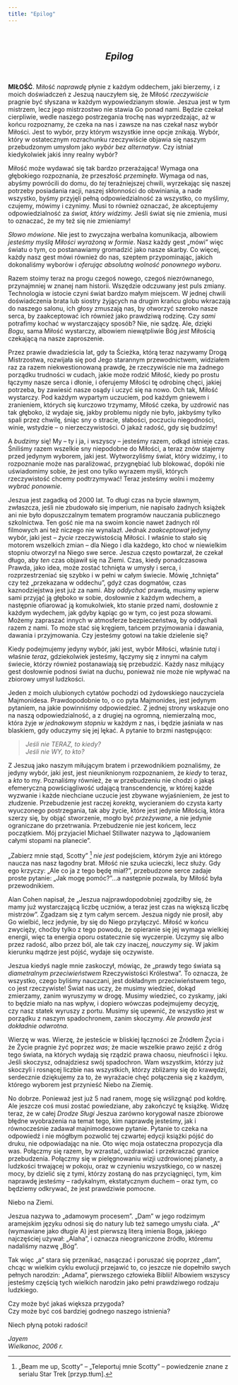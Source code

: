 ```yaml
---
title: "Epilog"
---
```



<div markdown="1" align="center">

&nbsp;

## *Epilog*

</div>

&nbsp;

**MIŁOŚĆ**. Miłość *naprawdę* płynie z każdym oddechem, jaki bierzemy, i z moich doświadczeń z Jeszuą nauczyłem się, że Miłość *rzeczywiście* pragnie być słyszana w każdym wypowiedzianym słowie. Jeszua jest w tym mistrzem, lecz jego mistrzostwo nie stawia Go ponad nami. Będzie czekał cierpliwie, wedle naszego postrzegania trochę nas wyprzedzając, aż w końcu rozpoznamy, że czeka na nas i zawsze na nas czekał nasz wybór Miłości. Jest to wybór, przy którym wszystkie inne opcje znikają. Wybór, który w ostatecznym rozrachunku rzeczywiście objawia się naszym przebudzonym umysłom jako *wybór bez alternatyw*. Czy istniał kiedykolwiek jakiś inny realny wybór?

Miłość może wydawać się tak bardzo przerażająca! Wymaga ona głębokiego rozpoznania, że przeszłość *przeminęła*. Wymaga od nas, abyśmy powrócili do domu, do *tej* teraźniejszej chwili, wyrzekając się naszej potrzeby posiadania racji, naszej skłonności do obwiniania, a nade wszystko, byśmy przyjęli pełną odpowiedzialność za wszystko, co myślimy, czujemy, mówimy i czynimy. Musi to również oznaczać, że akceptujemy odpowiedzialność za *świat, który widzimy.* Jeśli świat się nie zmienia, musi to oznaczać, że my też się nie zmieniamy!

*Słowo mówione*. Nie jest to zwyczajna werbalna komunikacja, albowiem *jesteśmy myślą Miłości wyrażoną w formie*. Nasz każdy gest „mówi” więc światu o tym, co postanawiamy gromadzić jako nasze skarby. Co więcej, każdy nasz gest mówi również do nas, szeptem przypominając, jakich dokonaliśmy wyborów i *oferując absolutną wolność ponownego wyboru*.

Razem stoimy teraz na progu czegoś nowego, czegoś niezrównanego, przynajmniej w znanej nam historii. Wszędzie odczuwany jest puls zmiany. Technologia w istocie czyni świat bardzo małym miejscem. W jednej chwili doświadczenia brata lub siostry żyjących na drugim krańcu globu wkraczają do naszego salonu, ich głosy zmuszają nas, by otworzyć szeroko nasze serca, by zaakceptować ich również jako prawdziwą rodzinę. Czy *sami* potrafimy kochać w wystarczający sposób? Nie, nie sądzę. Ale, dzięki *Bogu*, sama Miłość wystarczy, albowiem niewątpliwie Bóg *jest* Miłością czekającą na nasze zaproszenie. 

Przez prawie dwadzieścia lat, gdy ta Ścieżka, którą teraz nazywamy Drogą Mistrzostwa, rozwijała się pod Jego starannym przewodnictwem, widziałem raz za razem niekwestionowaną prawdę, że rzeczywiście nie ma żadnego porządku trudności w cudach, jakie może rodzić Miłość, kiedy po prostu łączymy nasze serca i dłonie, i oferujemy Miłości tę odrobinę chęci, jakiej potrzeba, by zawiesić nasze osądy i uczyć się na nowo. Och tak, Miłość wystarczy. Pod każdym wypartym uczuciem, pod każdym gniewem i zranieniem, których się kurczowo trzymamy, Miłość czeka, by uzdrowić nas tak głęboko, iż wydaje się, jakby problemu nigdy nie było, jakbyśmy tylko spali przez chwilę, śniąc sny o stracie, słabości, poczuciu niegodności, winie, wstydzie – o nierzeczywistości. O jakaż radość, gdy się budzimy!

A *budzimy* się! My – ty i ja, i wszyscy – jesteśmy razem, odkąd istnieje czas. Śniliśmy razem wszelkie sny niepodobne do Miłości, a teraz znów stajemy przed jedynym wyborem, jaki jest. Wytworzyliśmy świat, który widzimy, i to rozpoznanie może nas paraliżować, przygnębiać lub blokować, dopóki nie uświadomimy sobie, że jest ono tylko wyrazem myśli, których rzeczywistość chcemy podtrzymywać! Teraz jesteśmy wolni i możemy *wybrać ponownie*.

Jeszua jest zagadką od 2000 lat. To długi czas na bycie sławnym, zwłaszcza, jeśli nie zbudowało się imperium, nie napisało żadnych książek ani nie było dopuszczalnym tematem programów nauczania publicznego szkolnictwa. Ten gość nie ma na swoim koncie nawet żadnych ról filmowych ani też niczego nie wynalazł. Jednak *zaakceptował* jedyny wybór, jaki jest – *życie* rzeczywistością Miłości. I właśnie to stało się motorem wszelkich zmian – dla Niego i dla każdego, kto choć w niewielkim stopniu otworzył na Niego swe serce. Jeszua często powtarzał, że czekał długo, aby *ten* czas objawił się na Ziemi. Czas, kiedy ponadczasowa Prawda, jako idea, może zostać tchnięta w umysły i serca, i rozprzestrzeniać się szybko i w pełni w całym świecie. Mówię „tchnięta” czy też „przekazana w oddechu”, gdyż czas dogmatów, czas kaznodziejstwa jest już za nami. Aby *oddychać* prawdą, musimy wpierw sami przyjąć ją głęboko w sobie, dosłownie z każdym wdechem, a następnie ofiarować ją komukolwiek, kto stanie przed nami, dosłownie z każdym wydechem, jak gdyby kąpiąc go w tym, co jest poza słowami. Możemy zapraszać innych w atmosferze bezpieczeństwa, by oddychali razem z nami. To może stać się kręgiem, tańcem przyjmowania i dawania, dawania i przyjmowania. Czy jesteśmy gotowi na takie dzielenie się?

Kiedy podejmujemy jedyny wybór, jaki jest, wybór Miłości, właśnie *tutaj* i właśnie *teraz*, gdziekolwiek jesteśmy, łączymy się z innymi na całym świecie, którzy również postanawiają się przebudzić. Każdy nasz miłujący gest dosłownie podnosi świat na duchu, ponieważ nie może nie wpływać na zbiorowy umysł ludzkości.

Jeden z moich ulubionych cytatów pochodzi od żydowskiego nauczyciela Majmonidesa. Prawdopodobnie to, o co pyta Majmonides, jest jedynym pytaniem, na jakie powinniśmy odpowiedzieć. Z jednej strony wskazuje ono na naszą odpowiedzialność, a z drugiej na ogromną, niemierzalną moc, która żyje *w jednakowym stopniu* w każdym z nas, i będzie jaśniała w nas blaskiem, gdy oduczymy się jej lękać. A pytanie to brzmi następująco:

> *Jeśli nie TERAZ, to kiedy?*<br>
> *Jeśli nie WY, to kto?*

Z Jeszuą jako naszym miłującym bratem i przewodnikiem poznaliśmy, że jedyny wybór, jaki jest, jest nieuniknionym rozpoznaniem, że *kiedy* to teraz, a *kto* to my. Poznaliśmy również, że w przebudzeniu nie chodzi o jakąś efemeryczną powściągliwość udającą transcendencję, w której każde wyzwanie i każde niechciane uczucie jest zbywane wyjaśnieniem, że jest to złudzenie. Przebudzenie jest raczej *korektą*, wycieraniem do czysta karty wyuczonego postrzegania, tak aby życie, które jest jedynie Miłością, która szerzy się, by objąć stworzenie, mogło być *przeżywane*, a nie jedynie ograniczane do przetrwania. Przebudzenie nie jest końcem, lecz początkiem. Mój przyjaciel Michael Stillwater nazywa to „lądowaniem całymi stopami na planecie”.

„Zabierz mnie stąd, Scotty” [^1] *nie jest* podejściem, którym żyje ani którego naucza nas nasz łagodny brat. Miłość nie szuka ucieczki, lecz służy. Gdy ego krzyczy: „Ale co ja z tego będę miał?”, przebudzone serce zadaje proste pytanie: „Jak mogę pomóc?”…a następnie pozwala, by Miłość była przewodnikiem.

[^1]: „Beam me up, Scotty” – „Teleportuj mnie Scotty” – powiedzenie znane z serialu Star Trek [przyp.tłum].

Alan Cohen napisał, że „Jeszua najprawdopodobniej zgodziłby się, że mamy już wystarczającą liczbę uczniów, a teraz jest czas na większą liczbę mistrzów”. Zgadzam się z tym całym sercem. Jeszua nigdy nie prosił, aby Go wielbić, lecz jedynie, by się do Niego przyłączyć. Miłość w końcu zwycięży, choćby tylko z tego powodu, że opieranie się jej wymaga wielkiej energii, więc ta energia oporu ostatecznie się wyczerpie. Uczymy się albo przez radość, albo przez ból, ale tak czy inaczej, *nauczymy się*. W jakim kierunku mądrze jest pójść, wydaje się oczywiste.

Jeszua kiedyś nagle mnie zaskoczył, mówiąc, że „prawdy tego świata są *diametralnym przeciwieństwem* Rzeczywistości Królestwa”. To oznacza, że wszystko, czego byliśmy nauczani, jest dokładnym przeciwieństwem tego, co jest rzeczywiste! Świat nas uczy, że musimy wiedzieć, dokąd zmierzamy, zanim wyruszymy w drogę. Musimy wiedzieć, co zyskamy, jaki to będzie miało na nas wpływ, i dopiero wówczas podejmujemy decyzję, czy nasz statek wyruszy z portu. Musimy się upewnić, że wszystko jest w porządku z naszym spadochronem, zanim skoczymy. *Ale prawda jest dokładnie odwrotna*.

Wierzę w was. Wierzę, że jesteście w bliskiej łączności ze Źródłem Życia i że Życie pragnie żyć poprzez *was*; że macie wszelkie prawo zejść z dróg tego świata, na których wydają się rządzić prawa chaosu, nieufności i lęku. Jeśli skoczysz, odnajdziesz swój spadochron. Wam wszystkim, którzy już skoczyli i rosnącej liczbie nas wszystkich, którzy zbliżamy się do krawędzi, serdecznie dziękujemy za to, że wyrażacie chęć połączenia się z każdym, którego wyborem jest przynieść Niebo na Ziemię.

No dobrze. Ponieważ jest już 5 nad ranem, mogę się wślizgnąć pod kołdrę. Ale jeszcze coś musi zostać powiedziane, aby zakończyć tę książkę. Widzę teraz, że w całej *Drodze Sługi* Jeszua zarówno korygował nasze zbiorowe błędne wyobrażenia na temat tego, kim naprawdę jesteśmy, jak i równocześnie zadawał majnimodesowe pytanie. Pytanie to czeka na odpowiedź i nie mógłbym pozwolić tej czwartej edycji książki pójść do druku, nie odpowiadając na nie. Oto więc moja ostateczna propozycja dla was. Połączmy się razem, by wzrastać, uzdrawiać i przekraczać granice przebudzenia. Połączmy się w pielęgnowaniu wizji uzdrowionej planety, a ludzkości trwającej w pokoju, oraz w czynieniu wszystkiego, co w naszej mocy, by dzielić się z tymi, którzy zostaną do nas przyciągnięci, tym, kim naprawdę jesteśmy – radykalnym, ekstatycznym duchem – oraz tym, co będziemy odkrywać, że jest prawdziwie pomocne.

Niebo na Ziemi.

Jeszua nazywa to „adamowym procesem”. „Dam” w jego rodzimym aramejskim języku odnosi się do natury lub też samego umysłu ciała. „A” (wymawiane jako długie A) jest pierwszą literą imienia Boga, jakiego najczęściej używał: „Alaha”, i oznacza nieograniczone źródło, któremu nadaliśmy nazwę „Bóg”.

Tak więc „a” stara się przenikać, nasączać i poruszać się poprzez „dam”, chcąc w wielkim cyklu ewolucji przejawić to, co jeszcze nie dopełniło swych pełnych narodzin: „Adama”, pierwszego człowieka Biblii! Albowiem wszyscy jesteśmy częścią tych wielkich narodzin jako pełni prawdziwego rodzaju ludzkiego.

Czy może być jakaś większa przygoda?<br>
Czy może być coś bardziej godnego naszego istnienia?

Niech płyną potoki radości!

*Jayem<br>
Wielkanoc, 2006 r.*

